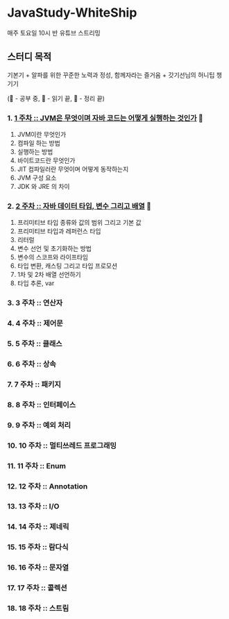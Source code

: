 # JavaStudy-WhiteShip
매주 토요일 10시 반 유튜브 스트리밍

## 스터디 목적
기본기 + 알파를 위한 꾸준한 노력과 정성, 함께자라는 즐거움 + 갓기선님의 허니팁 챙기기

(:open_book: - 공부 중, :ledger: - 읽기 끝, :closed_book: - 정리 끝)

### 1. [1 주차 :: JVM은 무엇이며 자바 코드는 어떻게 실행하는 것인가](https://github.com/accidentlywoo/TIL/tree/main/JavaStudy-WhiteShip/Week1-JVM-HowToRunJavaCode) :closed_book:
1. JVM이란 무엇인가
2. 컴파일 하는 방법
3. 실행하는 방법
4. 바이트코드란 무엇인가
5. JIT 컴파일러란 무엇이며 어떻게 동작하는지
6. JVM 구성 요소
7. JDK 와 JRE 의 차이
  
### 2. [2 주차 :: 자바 데이터 타입, 변수 그리고 배열](https://github.com/accidentlywoo/TIL/tree/main/JavaStudy-WhiteShip/Week2-Java-DataType-Variable-Array) :open_book:
1. 프리미티브 타입 종류와 값의 범위 그리고 기본 값
2. 프리미티브 타입과 레퍼런스 타입
3. 리터럴
4. 변수 선언 및 초기화하는 방법
5. 변수의 스코프와 라이프타임
6. 타입 변환, 캐스팅 그리고 타입 프로모션
7. 1차 및 2차 배열 선언하기
8. 타입 추론, var
### 3. 3 주차 :: 연산자
### 4. 4 주차 :: 제어문
### 5. 5 주차 :: 클래스
### 6. 6 주차 :: 상속
### 7. 7 주차 :: 패키지
### 8. 8 주차 :: 인터페이스
### 9. 9 주차 :: 예외 처리
### 10. 10 주차 :: 멀티쓰레드 프로그래밍
### 11. 11 주차 :: Enum
### 12. 12 주차 :: Annotation
### 13. 13 주차 :: I/O
### 14. 14 주차 :: 제네릭
### 15. 15 주차 :: 람다식
### 16. 16 주차 :: 문자열
### 17. 17 주차 :: 콜렉션
### 18. 18 주차 :: 스트림